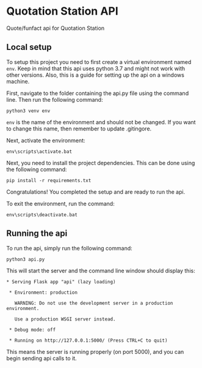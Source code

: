 # Quotation Station API
Quote/funfact api for Quotation Station

## Local setup
To setup this project you need to first create a virtual environment named `env`. Keep in mind that this api uses python 3.7 and might not work with other versions. Also, this is a guide for setting up the api on a windows machine.

First, navigate to the folder containing the api.py file using the command line. Then run the following command:

`python3 venv env`

`env` is the name of the environment and should not be changed. If you want to change this name, then remember to update .gitingore.

Next, activate the environment:

`env\scripts\activate.bat`

Next, you need to install the project dependencies. This can be done using the following command:

`pip install -r requirements.txt`

Congratulations! You completed the setup and are ready to run the api.

To exit the environment, run the command:

`env\scripts\deactivate.bat`

## Running the api
To run the api, simply run the following command:

`python3 api.py`

This will start the server and the command line window should display this:

` * Serving Flask app "api" (lazy loading) `

` * Environment: production`

`   WARNING: Do not use the development server in a production environment.`

`   Use a production WSGI server instead.`

` * Debug mode: off`

` * Running on http://127.0.0.1:5000/ (Press CTRL+C to quit)`

This means the server is running properly (on port 5000), and you can begin sending api calls to it.

